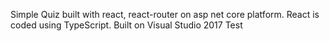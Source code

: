 Simple Quiz built with react, react-router on asp net core platform. 
React is coded using TypeScript. 
Built on Visual Studio 2017 
Test 